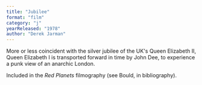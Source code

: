 ```yaml
---
title: "Jubilee"
format: "film"
category: "j"
yearReleased: "1978"
author: "Derek Jarman"
---
```

More or less coincident with the silver jubilee of the  UK's Queen Elizabeth II, Queen Elizabeth I is transported forward in time by  John Dee, to experience a punk view of an anarchic London.

Included in the _Red  Planets_ filmography (see Bould, in bibliography).
 
